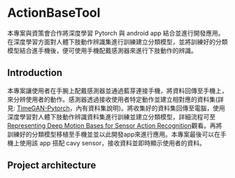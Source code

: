 # ActionBaseTool

本專案與資策會合作將深度學習 Pytorch 與 android app 結合並進行開發應用。在深度學習方面對人體下肢動作辨識集進行訓練建立分類模型，並將訓練好的分類模型結合進手機後，便可使用手機配戴感測器來進行下肢動作的辨識。

## Introduction

本專案讓使用者在手腕上配戴感測器並通過藍芽連接手機，將資料回傳至手機上，來分辨使用者的動作。感測器透過接收使用者特定動作並建立相對應的資料集(詳見: [TimeGAN-Pytorch](https://github.com/kent1201/TimeGAN-Pytorch)，內有資料集說明)。將收集好的資料集回傳至電腦，使用深度學習對人體下肢動作辨識資料集進行訓練並建立分類模型，詳細流程可至 [Representing Deep Motion Bases for Sensor Action Recognition](https://hdl.handle.net/11296/726654)觀看。再將訓練好的分類模型移植至手機並並以此開發app來進行應用。本專案最後可以在手機上使用該 app 搭配 cavy sensor，接收資料並即時顯示使用者的資料。

## Project architecture


